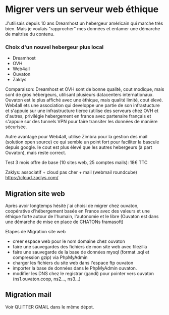 # Migrer vers un serveur web éthique

J'utilisais depuis 10 ans Dreamhost un hebergeur américain qui marche très bien. Mais je voulais "rapprocher" mes données et entamer une démarche de maitrise du contenu.

### Choix d'un nouvel hebergeur plus local

- Dreamhost
- OVH
- Web4all
- Ouvaton
- Zaklys

Comparaison:
Dreamhost et OVH sont de bonne qualité, cout modique, mais sont de gros hébergeurs, utilisant plusieurs datacenters internationaux. Ouvaton est le plus affiché avec une éthique, mais qualité limité, cout élevé. Web4all ets une association qui developpe une partie de son infrastucture et s'appuie sur une infrastructure tierce (utilise des serveurs chez OVH et d'autres, privilégie hebergement en france avec partenaire français et s'appuie sur des tunnels VPN pour faire transiter les données de manière sécurisée.

Autre avantage pour Web4all, utilise Zimbra pour la gestion des mail (solution open source) ce qui semble un point fort pour faciliter la bascule depuis google. le cout est plus élevé que les autres hebergeurs (à part Ouvaton), mais reste correct.

Test 3 mois offre de base (10 sites web, 25 comptes mails): 18€ TTC

Zaklys: associatif + cloud pas cher + mail (webmail roundcube) https://cloud.zaclys.com/

## Migration site web

Après avoir longtemps hésité j'ai choisi de migrer chez ouvaton, coopérative d'hébergement basée en France avec des valeurs et une éthique forte autour de l'humain, l'autonomie et le libre (Ouvaton est dans une démarche de mise en place de CHATONs framasoft)

Etapes de Migration site web

- creer espace web pour le nom domaine chez ouvaton
- faire une sauvegardes des fichiers de mon site web avec filezilla
- faire une sauvegarde de la base de données mysql (format .sql et compression gzip) via PhpMyAdmin
- charger les fichiers du site web dans l'espace ftp ouvaton
- importer la base de données dans le PhpMyAdmin ouvaton.
- modifier les DNS chez le registrar (gandi) pour pointer vers ouvaton (ns1.ouvaton.coop, ns2..., ns3...)

## Migration mail

Voir QUITTER GMAIL dans le même dépot.






